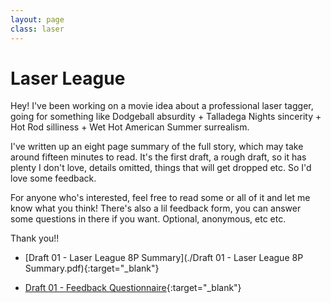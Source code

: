 ```yaml
---
layout: page
class: laser
---
```


# Laser League

Hey! I've been working on a movie idea about a professional laser tagger, going for something like Dodgeball absurdity + Talladega Nights sincerity + Hot Rod silliness + Wet Hot American Summer surrealism.

I've written up an eight page summary of the full story, which may take around fifteen minutes to read. It's the first draft, a rough draft, so it has plenty I don't love, details omitted, things that will get dropped etc. So I'd love some feedback.

For anyone who's interested, feel free to read some or all of it and let me know what you think! There's also a lil feedback form, you can answer some questions in there if you want. Optional, anonymous, etc etc.

Thank you!!

- [Draft 01 - Laser League 8P Summary](./Draft 01 - Laser League 8P Summary.pdf){:target="_blank"}
<!-- - [Draft 01 - Laser League 1P Outline](./Draft 01 - Laser League 1P Outline.pdf) -->
- [Draft 01 - Feedback Questionnaire](https://docs.google.com/forms/d/e/1FAIpQLSeuMpQE6tO1HXmNcLx7nN77vrwjChNKltxD8WPXvcgXdqqvtA/viewform?usp=header){:target="_blank"}